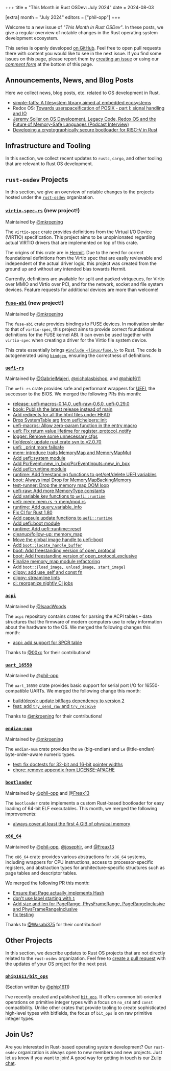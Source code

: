 +++
title = "This Month in Rust OSDev: July 2024"
date = 2024-08-03

[extra]
month = "July 2024"
editors = ["phil-opp"]
+++

Welcome to a new issue of _"This Month in Rust OSDev"_. In these posts, we give a regular overview of notable changes in the Rust operating system development ecosystem.

<!-- more -->

This series is openly developed [on GitHub](https://github.com/rust-osdev/homepage/). Feel free to open pull requests there with content you would like to see in the next issue. If you find some issues on this page, please report them by [creating an issue](https://github.com/rust-osdev/homepage/issues/new) or using our <a href="#comment-form">_comment form_</a> at the bottom of this page.

<!--
    This is a draft for the upcoming "This Month in Rust OSDev (July 2024)" post.
    Feel free to create pull requests against the `next` branch to add your
    content here.
    Please take a look at the past posts on https://rust-osdev.com/ to see the
    general structure of these posts.
-->

## Announcements, News, and Blog Posts

Here we collect news, blog posts, etc. related to OS development in Rust.

- [simple-fatfs: A filesystem library aimed at embedded ecosystems](https://www.reddit.com/r/rust/comments/1ejukow/simplefatfs_a_filesystem_library_aimed_at/)
- Redox OS: [Towards userspaceification of POSIX - part I: signal handling and IO](https://www.redox-os.org/news/kernel-11/)
- [Jeremy Soller on OS Development, Legacy Code, Redox OS and the Future of Memory-Safe Languages (Podcast Interview)](https://corrode.dev/podcast/s02e07-system76/)
- [Developing a cryptographically secure bootloader for RISC-V in Rust](https://www.codethink.co.uk/articles/2024/secure_bootloader/)

<!--
Please follow this template:

- [Title](https://example.com)
  - (optional) Some additional context
-->


## Infrastructure and Tooling

In this section, we collect recent updates to `rustc`, `cargo`, and other tooling that are relevant to Rust OS development.

<!--
    Please use the following template:

- [Title](https://example.com)
  - (optional) Some additional context
-->


## `rust-osdev` Projects

In this section, we give an overview of notable changes to the projects hosted under the [`rust-osdev`](https://github.com/rust-osdev/about) organization.


### [`virtio-spec-rs`](https://github.com/rust-osdev/virtio-spec-rs) (new project!)
<span class="maintainers">Maintained by [@mkroening](https://github.com/mkroening)</span>

The `virtio-spec` crate provides definitions from the Virtual I/O Device (VIRTIO) specification. 
This project aims to be unopinionated regarding actual VIRTIO drivers that are implemented on top of this crate.

The origins of this crate are in [Hermit](https://github.com/hermit-os/kernel).
Due to the need for correct foundational definitions from the Virtio spec that are easily reviewable and independent of the actual driver logic, this project was created from the ground up and without any intended bias towards Hermit.

Currently, definitions are available for split and packed virtqueues, for Virtio over MMIO and Virtio over PCI, and for the network, socket and file system devices.
Feature requests for additional devices are more than welcome!


### [`fuse-abi`](https://github.com/rust-osdev/fuse-abi) (new project!)
<span class="maintainers">Maintained by [@mkroening](https://github.com/mkroening)</span>

The `fuse-abi` crate provides bindings to FUSE devices.
In motivation similar to that of `virtio-spec`, this project aims to provide correct foundational definitions for the FUSE kernel ABI.
It can even be used together with `virtio-spec` when creating a driver for the Virtio file system device.

This crate essentially brings [`#include <linux/fuse.h>`](https://git.kernel.org/pub/scm/linux/kernel/git/torvalds/linux.git/tree/include/uapi/linux/fuse.h?h=v6.9) to Rust.
The code is autogenerated using [`bindgen`](https://github.com/rust-lang/rust-bindgen), ensuring the correctness of definitions.

### [`uefi-rs`](https://github.com/rust-osdev/uefi-rs)
<span class="maintainers">Maintained by [@GabrielMajeri](https://github.com/GabrielMajeri), [@nicholasbishop](https://github.com/nicholasbishop), and [@phip1611](https://github.com/phip1611)</span>

The `uefi-rs` crate provides safe and performant wrappers for [UEFI](https://en.wikipedia.org/wiki/Unified_Extensible_Firmware_Interface), the successor to the BIOS. We merged the following PRs this month:

- [release: uefi-macros-0.14.0, uefi-raw-0.6.0, uefi-0.29.0](https://github.com/rust-osdev/uefi-rs/pull/1221)
- [book: Publish the latest release instead of main](https://github.com/rust-osdev/uefi-rs/pull/1224)
- [Add redirects for all the html files under HEAD](https://github.com/rust-osdev/uefi-rs/pull/1225)
- [Drop SystemTable arg from uefi::helpers::init](https://github.com/rust-osdev/uefi-rs/pull/1226)
- [uefi-macros: Allow zero-param function in the entry macro](https://github.com/rust-osdev/uefi-rs/pull/1227)
- [uefi: Fix return value lifetime for register_protocol_notify](https://github.com/rust-osdev/uefi-rs/pull/1228)
- [logger: Remove some unnecessary cfgs](https://github.com/rust-osdev/uefi-rs/pull/1235)
- [fix(deps): update rust crate syn to v2.0.70](https://github.com/rust-osdev/uefi-rs/pull/1231)
- [uefi: _print more failsafe](https://github.com/rust-osdev/uefi-rs/pull/1239)
- [mem: introduce traits MemoryMap and MemoryMapMut](https://github.com/rust-osdev/uefi-rs/pull/1234)
- [Add uefi::system module](https://github.com/rust-osdev/uefi-rs/pull/1237)
- [Add PcrEvent::new_in_box/PcrEventInputs::new_in_box](https://github.com/rust-osdev/uefi-rs/pull/1246)
- [Add uefi::runtime module](https://github.com/rust-osdev/uefi-rs/pull/1249)
- [runtime: Add freestanding functions to get/set/delete UEFI variables](https://github.com/rust-osdev/uefi-rs/pull/1250)
- [boot: Always impl Drop for MemoryMapBackingMemory](https://github.com/rust-osdev/uefi-rs/pull/1248)
- [test-runner: Drop the memory map OOM loop](https://github.com/rust-osdev/uefi-rs/pull/1254)
- [uefi-raw: Add more MemoryType constants](https://github.com/rust-osdev/uefi-rs/pull/1253)
- [Add variable key functions to `uefi::runtime`](https://github.com/rust-osdev/uefi-rs/pull/1252)
- [uefi: mem: mem.rs -> mem/mod.rs](https://github.com/rust-osdev/uefi-rs/pull/1251)
- [runtime: Add query_variable_info](https://github.com/rust-osdev/uefi-rs/pull/1256)
- [Fix CI for Rust 1.80](https://github.com/rust-osdev/uefi-rs/pull/1261)
- [Add capsule update functions to `uefi::runtime`](https://github.com/rust-osdev/uefi-rs/pull/1259)
- [Add uefi::boot module](https://github.com/rust-osdev/uefi-rs/pull/1255)
- [runtime: Add uefi::runtime::reset](https://github.com/rust-osdev/uefi-rs/pull/1258)
- [cleanup/follow-up: memory_map](https://github.com/rust-osdev/uefi-rs/pull/1240)
- [Move the global image handle to uefi::boot](https://github.com/rust-osdev/uefi-rs/pull/1262)
- [Add `boot::locate_handle_buffer`](https://github.com/rust-osdev/uefi-rs/pull/1269)
- [boot: Add freestanding version of open_protocol](https://github.com/rust-osdev/uefi-rs/pull/1270)
- [boot: Add freestanding version of open_protocol_exclusive](https://github.com/rust-osdev/uefi-rs/pull/1272)
- [Finalize memory_map module refactoring](https://github.com/rust-osdev/uefi-rs/pull/1263)
- [Add `boot::{load_image, unload_image, start_image}`](https://github.com/rust-osdev/uefi-rs/pull/1273)
- [clippy: add use_self and const fn](https://github.com/rust-osdev/uefi-rs/pull/1271)
- [clippy: streamline lints](https://github.com/rust-osdev/uefi-rs/pull/1274)
- [ci: reorganize nightly CI jobs](https://github.com/rust-osdev/uefi-rs/pull/1275)

<!-- - [fix(deps): update rust crate clap to v4.5.8](https://github.com/rust-osdev/uefi-rs/pull/1220) -->
<!-- - [chore(deps): update rust crate log to v0.4.22](https://github.com/rust-osdev/uefi-rs/pull/1219) -->
<!-- - [chore(deps): update crate-ci/typos action to v1.23.1](https://github.com/rust-osdev/uefi-rs/pull/1232) -->
<!-- - [chore(deps): lock file maintenance](https://github.com/rust-osdev/uefi-rs/pull/1233) -->
<!-- - [chore(deps): update crate-ci/typos action to v1.23.2](https://github.com/rust-osdev/uefi-rs/pull/1242) -->
<!-- - [chore(deps): lock file maintenance](https://github.com/rust-osdev/uefi-rs/pull/1245) -->
<!-- - [chore(deps): lock file maintenance](https://github.com/rust-osdev/uefi-rs/pull/1257) -->
<!-- - [chore(deps): update crate-ci/typos action to v1.23.5](https://github.com/rust-osdev/uefi-rs/pull/1265) -->
<!-- - [chore(deps): lock file maintenance](https://github.com/rust-osdev/uefi-rs/pull/1267) -->
<!-- - [fix(deps): update rust crate heck to 0.5.0](https://github.com/rust-osdev/uefi-rs/pull/1268) -->



### [`acpi`](https://github.com/rust-osdev/acpi)
<span class="maintainers">Maintained by [@IsaacWoods](https://github.com/IsaacWoods)</span>

The `acpi` repository contains crates for parsing the ACPI tables – data structures that the firmware of modern computers use to relay information about the hardware to the OS. We merged the following changes this month:

- [acpi: add support for SPCR table](https://github.com/rust-osdev/acpi/pull/216)

Thanks to [@00xc](https://github.com/00xc) for their contributions!


### [`uart_16550`](https://github.com/rust-osdev/uart_16550)
<span class="maintainers">Maintained by [@phil-opp](https://github.com/phil-opp)</span>

The `uart_16550` crate provides basic support for serial port I/O for 16550-compatible UARTs. We merged the following change this month:

- [build(deps): update bitflags dependency to version 2](https://github.com/rust-osdev/uart_16550/pull/33)
- [feat: add `try_send_raw` and `try_receive`](https://github.com/rust-osdev/uart_16550/pull/34)

Thanks to [@mkroening](https://github.com/mkroening) for their contributions!


### [`endian-num`](https://github.com/rust-osdev/endian-num)
<span class="maintainers">Maintained by [@mkroening](https://github.com/mkroening)</span>

The `endian-num` crate provides the `Be` (big-endian) and `Le` (little-endian) byte-order-aware numeric types.

- [test: fix doctests for 32-bit and 16-bit pointer widths](https://github.com/rust-osdev/endian-num/pull/4)
- [chore: remove appendix from LICENSE-APACHE](https://github.com/rust-osdev/endian-num/pull/5)


### [`bootloader`](https://github.com/rust-osdev/bootloader)
<span class="maintainers">Maintained by [@phil-opp](https://github.com/phil-opp) and [@Freax13](https://github.com/orgs/rust-osdev/people/Freax13)</span>

The `bootloader` crate implements a custom Rust-based bootloader for easy loading of 64-bit ELF executables. This month, we merged the following improvements:

- [always cover at least the first 4 GiB of physical memory](https://github.com/rust-osdev/bootloader/pull/448)


### [`x86_64`](https://github.com/rust-osdev/x86_64)
<span class="maintainers">Maintained by [@phil-opp](https://github.com/phil-opp), [@josephlr](https://github.com/orgs/rust-osdev/people/josephlr), and [@Freax13](https://github.com/orgs/rust-osdev/people/Freax13)</span>

The `x86_64` crate provides various abstractions for `x86_64` systems, including wrappers for CPU instructions, access to processor-specific registers, and abstraction types for architecture-specific structures such as page tables and descriptor tables.

We merged the following PR this month:

- [Ensure that Page actually implements Hash](https://github.com/rust-osdev/x86_64/pull/490)
- [don't use label starting with `1`](https://github.com/rust-osdev/x86_64/pull/492)
- [Add size and len for PageRange, PhysFrameRange, PageRangeInclusive and PhysFrameRangeInclusive](https://github.com/rust-osdev/x86_64/pull/491)
- [fix testing](https://github.com/rust-osdev/x86_64/pull/495)

Thanks to [@Wasabi375](https://github.com/Wasabi375) for their contribution!


<!--
    Please use the following template:

    ### [`repo_name`](https://github.com/rust-osdev/repo_name)
    <span class="maintainers">Maintained by [@maintainer_1](https://github.com/maintainer_1)</span>

    The `repo_name` crate ...<<short introduction>>...

    We merged the following changes this month:
    <<changelog, either in list or text form>>
-->


## Other Projects

In this section, we describe updates to Rust OS projects that are not directly related to the `rust-osdev` organization. Feel free to [create a pull request](https://github.com/rust-osdev/homepage/pulls) with the updates of your OS project for the next post.

<!--
    Please use the following template:

    ### [`owner_name/repo_name`](https://github.com/rust-osdev/owner_name/repo_name)
    <span class="maintainers">(Section written by [@your_github_name](https://github.com/your_github_name))</span>

    ...<<your project updates>>...
-->

### [`phip1611/bit_ops`](https://github.com/phip1611/bit_ops)
<span class="maintainers">(Section written by [@phip1611](https://github.com/phip1611))</span>

I've recently created and published [`bit_ops`](https://github.com/phip1611/bit_ops).
It offers common bit-oriented operations on primitive integer types with a focus on
`no_std` and `const` compatibility. Unlike other crates that provide tooling to
create sophisticated high-level types with bitfields, the focus of `bit_ops` is
on raw primitive integer types.


## Join Us?

Are you interested in Rust-based operating system development? Our `rust-osdev` organization is always open to new members and new projects. Just let us know if you want to join! A good way for getting in touch is our [Zulip chat](https://rust-osdev.zulipchat.com).
